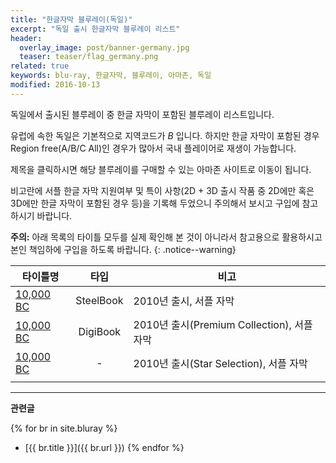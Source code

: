 ```yaml
---
title: "한글자막 블루레이(독일)"
excerpt: "독일 출시 한글자막 블루레이 리스트"
header:
  overlay_image: post/banner-germany.jpg
  teaser: teaser/flag_germany.png
related: true
keywords: blu-ray, 한글자막, 블루레이, 아마존, 독일
modified: 2016-10-13
---
```


독일에서 출시된 블루레이 중 한글 자막이 포함된 블루레이 리스트입니다.

유럽에 속한 독일은 기본적으로 지역코드가 *B* 입니다. 하지만 한글 자막이 포함된 경우 Region free(A/B/C All)인 경우가 많아서 국내 플레이어로 재생이 가능합니다.

제목을 클릭하시면 해당 블루레이를 구매할 수 있는 아마존 사이트로 이동이 됩니다.

비고란에 서플 한글 자막 지원여부 및 특이 사항(2D + 3D 출시 작품 중 2D에만 혹은 3D에만 한글 자막이 포함된 경우 등)을 기록해 두었으니 주의해서 보시고 구입에 참고하시기 바랍니다.

**주의:** 아래 목록의 타이틀 모두를 실제 확인해 본 것이 아니라서 참고용으로 활용하시고 본인 책임하에 구입을 하도록 바랍니다.
{: .notice--warning}

|타이틀명               |타입   |비고                           |
|----------------     |:---:|-------------------------------|
|[10,000 BC](http://amzn.to/2dTd5MC)|SteelBook|2010년 출시, 서플 자막|
|[10,000 BC](http://amzn.to/2dZNcaF)|DigiBook|2010년 출시(Premium Collection), 서플 자막|
|[10,000 BC](http://amzn.to/2dZLpCq)|-|2010년 출시(Star Selection), 서플 자막|
||||

---

**관련글**

{% for br in site.bluray %}
  * [{{ br.title }}]({{ br.url }})
{% endfor %}
